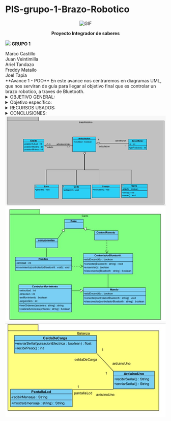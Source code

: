 # PIS-grupo-1-Brazo-Robotico
<div align="center">
<p><img src="https://media0.giphy.com/media/v1.Y2lkPTc5MGI3NjExdm9veWxlemxwZ2RqaHZ3ZGF5c2htcHUwNXdwdXpucjMzZzB1MHNoOCZlcD12MV9pbnRlcm5hbF9naWZfYnlfaWQmY3Q9Zw/58OujxlE7e19Mjv0gj/giphy.gif" alt="GIF" width="400" height="230"></p><p><a 

**Proyecto Integrador de saberes**
<div align="left">
 
<img src="https://assets-global.website-files.com/624ac40503a527cf47af4192/65313084ff0fb3453089947e_giphy.gif" width="40px"></summary>  **GRUPO 1** 

<summary>Marco Castillo
<summary>Juan Veintimilla
<summary>Ariel Tandazo
<summary>Freddy Matailo
<summary>Joel Tapia
 <div align="left">
 **Avance 1 - POO**
En este avance nos centraremos en diagramas UML, que nos serviran de guia para llegar al objetivo final que es controlar un brazo robotico, a traves de Bluetooth.

 <details><summary>OBJETIVO GENERAL:</summary>

<summary>Diseñar y emplear un diagrama de clases basado en UML, que nos permita abstraer clases, atributos y métodos, con la finalidad de tener un mejor panorama de lo que vamos a realizar. 
</details>
 <details><summary>Objetivo específico:</summary>

<summary>Diseñar correcta y adecuadamente el diagrama de clases, mediante el uso de conocimientos adquiridos hasta ahora, identificando las relaciones entre clases con el fin de tener un diagrama ordenado y comprensible.
</details>

<details><summary>RECURSOS USADOS:</summary>

<summary>Conocimientos de Programación
<summary>Docentes con experiencia.
<summary>Herramientas de Internet.
</details>
<details><summary>CONCLUSIONES:</summary>

<summary>Aplicando los conocimientos adquiridos por cada uno de los miembros del grupo llegamos a las siguientes conclusiones:
<summary>Realizamos el estudio de cada una de las partes que integran el brazo.
<summary>Diseñamos en UML un diagrama de clases, en donde identificamos correctamente clases, atributos y métodos.
<summary>Relacionamos adecuadamente y según como corresponde cada clase.
</details>
<div align="center">
<img src= "https://raw.githubusercontent.com/145548109/PIS-grupo-1-Brazo-Robotico/main/diagramaUML/brazoRobotico2.jpg"></sumary>
<img src= "https://raw.githubusercontent.com/145548109/PIS-grupo-1-Brazo-Robotico/main/diagramaUML/carro.jpg"></sumary>
<img src= "https://raw.githubusercontent.com/145548109/PIS-grupo-1-Brazo-Robotico/main/diagramaUML/balanza.jpg"></sumary>

